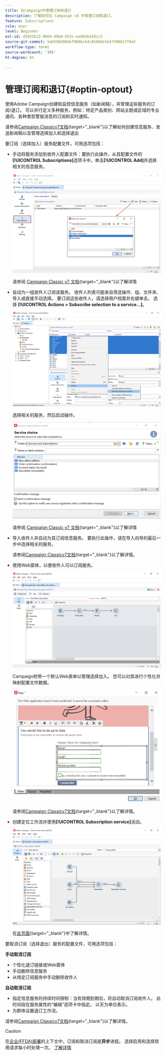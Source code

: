 ```yaml
---
title: 在Campaign中管理订阅和退订
description: 了解如何在 Campaign v8 中管理订阅和退订。
feature: Subscriptions
role: User
level: Beginner
exl-id: d5933b12-8664-49b8-953c-ea98eb428cc2
source-git-commit: 5ab598d904bf900bcb4c01680e1b4730881ff8a5
workflow-type: tm+mt
source-wordcount: '391'
ht-degree: 6%

---
```


# 管理订阅和退订{#optin-optout}

使用Adobe Campaign创建和监控信息服务（如新闻稿），并管理这些服务的订阅/退订。 可以并行定义多种服务，例如：特定产品类别、网站主题或区域的专业通讯、各种类型警报消息的订阅和实时通知。

请参阅[Campaign Classicv7文档](https://experienceleague.adobe.com/docs/campaign-classic/using/sending-messages/subscriptions-and-referrals/managing-subscriptions.html){target="_blank"}以了解如何创建信息服务、发送新闻稿以及管理选择加入和选择退出

要订阅（选择加入）服务配置文件，可用选项包括：

* 手动将服务添加到收件人配置文件：要执行此操作，从其配置文件的&#x200B;**[!UICONTROL Subscriptions]**&#x200B;选项卡中，单击&#x200B;**[!UICONTROL Add]**&#x200B;并选择相关的信息服务。

  ![](assets/subscribe-to-a-service.png)

  请参阅 [Campaign Classic v7 文档](https://experienceleague.adobe.com/docs/campaign-classic/using/getting-started/profile-management/editing-a-profile.html#deliveries-tab){target="_blank"}以了解详情

* 自动为一组收件人订阅该服务。 收件人列表可能来自筛选操作、组、文件夹、导入或直接手动选择。 要订阅这些收件人，请选择用户档案并右键单击。 选择 **[!UICONTROL Actions > Subscribe selection to a service...]**。

  ![](assets/subscribe-selection.png)

  选择相关的服务，然后启动操作。

  ![](assets/subscribe-confirm.png)

  请参阅 [Campaign Classic v7 文档](https://experienceleague.adobe.com/docs/campaign-classic/using/getting-started/profile-management/editing-a-profile.html#deliveries-tab){target="_blank"}以了解详情


* 导入收件人并自动为其订阅信息服务。 要执行此操作，请在导入向导的最后一步中选择相关的服务。

  请参阅[Campaign Classicv7文档](https://experienceleague.adobe.com/docs/campaign-classic/using/getting-started/importing-and-exporting-data/generic-imports-exports/executing-import-jobs.html#step-5---additional-step-when-importing-recipients){target="_blank"}以了解详情。

* 使用Web窗体，以便收件人可以订阅服务。

  ![](assets/opt-in-webapp.png)

  Campaign附带一个默认Web表单以管理选择加入。 您可以对其进行个性化并映射配置文件数据。

  ![](assets/web-app.png)

  请参阅[Campaign Classicv7文档](https://experienceleague.adobe.com/docs/campaign-classic/using/designing-content/web-forms/use-cases--web-forms.html#create-a-subscription--form-with-double-opt-in){target="_blank"}以了解详情。


* 创建定位工作流并使用&#x200B;**[!UICONTROL Subscription service]**&#x200B;活动。

  ![](assets/wf-subscription.png)

  在[此页面](https://experienceleague.adobe.com/docs/campaign/automation/workflows/wf-activities/targeting-activities/subscription-services.html){target="_blank"}中了解详情。

要取消订阅（选择退出）服务的配置文件，可用选项包括：

**手动取消订阅**

* 个性化退订链接或Web窗体
* 手动删除信息服务
* 从特定订阅服务中手动删除收件人

**自动取消订阅**

* 指定信息服务的持续时间限制：当有效期到期后，将自动取消订阅收件人。 此时间段在服务属性的“编辑”选项卡中指定。 以天为单位表示。
* 为群体设置退订工作流。

请参阅[Campaign Classicv7文档](https://experienceleague.adobe.com/docs/campaign-classic/using/sending-messages/subscriptions-and-referrals/managing-subscriptions.html#unsubscribing-a-recipient-from-a-service){target="_blank"}以了解详情。


>[!CAUTION]
>
>在[企业(FFDA)部署](../architecture/enterprise-deployment.md)的上下文中，订阅和取消订阅是&#x200B;**异步**&#x200B;进程。 选择启用和选择禁用请求每小时处理一次。 [了解详情](../architecture/new-apis.md#sub-apis)

<!--
You can also enable your delivery recipients to forward messages to a friend. To do this, insert the relevant links into your delivery. You may then track this sharing process as well as the number of visits to the concerned pages. 

For more on this capability, refer to [Campaign Classic v7 documentation](https://experienceleague.adobe.com/docs/campaign-classic/using/sending-messages/subscriptions-and-referrals/viral-and-social-marketing.html#viral-marketing--forward-to-a-friend){target="_blank"}
-->
